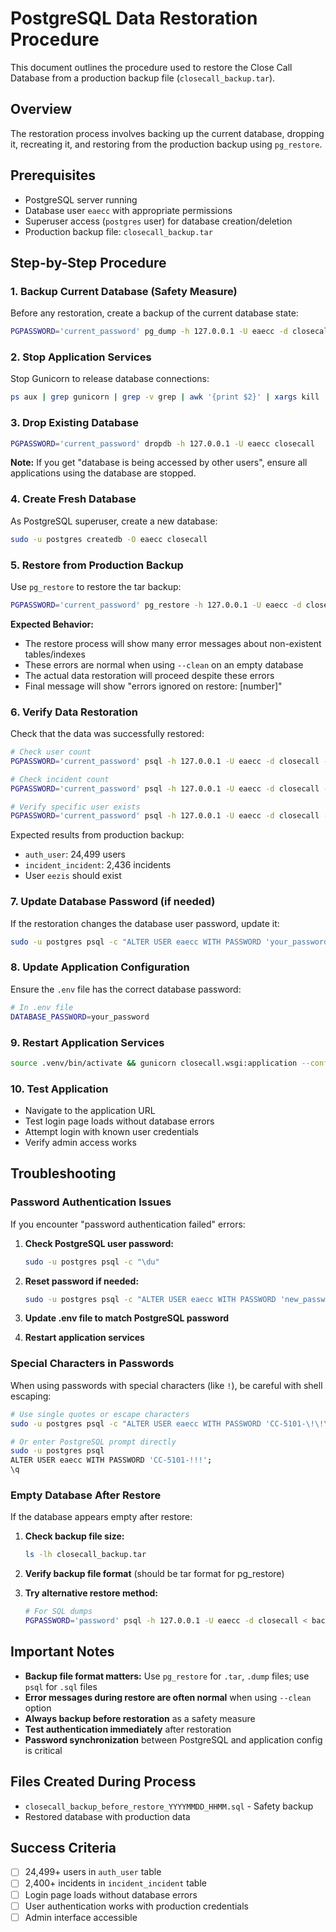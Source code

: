 # PostgreSQL Data Restoration Procedure

This document outlines the procedure used to restore the Close Call Database from a production backup file (`closecall_backup.tar`).

## Overview

The restoration process involves backing up the current database, dropping it, recreating it, and restoring from the production backup using `pg_restore`.

## Prerequisites

- PostgreSQL server running
- Database user `eaecc` with appropriate permissions
- Superuser access (`postgres` user) for database creation/deletion
- Production backup file: `closecall_backup.tar`

## Step-by-Step Procedure

### 1. Backup Current Database (Safety Measure)

Before any restoration, create a backup of the current database state:

```bash
PGPASSWORD='current_password' pg_dump -h 127.0.0.1 -U eaecc -d closecall > closecall_backup_before_restore_$(date +%Y%m%d_%H%M).sql
```

### 2. Stop Application Services

Stop Gunicorn to release database connections:

```bash
ps aux | grep gunicorn | grep -v grep | awk '{print $2}' | xargs kill
```

### 3. Drop Existing Database

```bash
PGPASSWORD='current_password' dropdb -h 127.0.0.1 -U eaecc closecall
```

**Note:** If you get "database is being accessed by other users", ensure all applications using the database are stopped.

### 4. Create Fresh Database

As PostgreSQL superuser, create a new database:

```bash
sudo -u postgres createdb -O eaecc closecall
```

### 5. Restore from Production Backup

Use `pg_restore` to restore the tar backup:

```bash
PGPASSWORD='current_password' pg_restore -h 127.0.0.1 -U eaecc -d closecall --clean closecall_backup.tar
```

**Expected Behavior:**
- The restore process will show many error messages about non-existent tables/indexes
- These errors are normal when using `--clean` on an empty database
- The actual data restoration will proceed despite these errors
- Final message will show "errors ignored on restore: [number]"

### 6. Verify Data Restoration

Check that the data was successfully restored:

```bash
# Check user count
PGPASSWORD='current_password' psql -h 127.0.0.1 -U eaecc -d closecall -c "SELECT count(*) FROM auth_user;"

# Check incident count  
PGPASSWORD='current_password' psql -h 127.0.0.1 -U eaecc -d closecall -c "SELECT count(*) FROM incident_incident;"

# Verify specific user exists
PGPASSWORD='current_password' psql -h 127.0.0.1 -U eaecc -d closecall -c "SELECT username FROM auth_user WHERE username='eezis';"
```

Expected results from production backup:
- `auth_user`: 24,499 users
- `incident_incident`: 2,436 incidents
- User `eezis` should exist

### 7. Update Database Password (if needed)

If the restoration changes the database user password, update it:

```bash
sudo -u postgres psql -c "ALTER USER eaecc WITH PASSWORD 'your_password';"
```

### 8. Update Application Configuration

Ensure the `.env` file has the correct database password:

```bash
# In .env file
DATABASE_PASSWORD=your_password
```

### 9. Restart Application Services

```bash
source .venv/bin/activate && gunicorn closecall.wsgi:application --config gunicorn-local.conf.py --daemon
```

### 10. Test Application

- Navigate to the application URL
- Test login page loads without database errors
- Attempt login with known user credentials
- Verify admin access works

## Troubleshooting

### Password Authentication Issues

If you encounter "password authentication failed" errors:

1. **Check PostgreSQL user password:**
   ```bash
   sudo -u postgres psql -c "\du"
   ```

2. **Reset password if needed:**
   ```bash
   sudo -u postgres psql -c "ALTER USER eaecc WITH PASSWORD 'new_password';"
   ```

3. **Update .env file to match PostgreSQL password**

4. **Restart application services**

### Special Characters in Passwords

When using passwords with special characters (like `!`), be careful with shell escaping:

```bash
# Use single quotes or escape characters
sudo -u postgres psql -c "ALTER USER eaecc WITH PASSWORD 'CC-5101-\!\!\!';"

# Or enter PostgreSQL prompt directly
sudo -u postgres psql
ALTER USER eaecc WITH PASSWORD 'CC-5101-!!!';
\q
```

### Empty Database After Restore

If the database appears empty after restore:

1. **Check backup file size:**
   ```bash
   ls -lh closecall_backup.tar
   ```

2. **Verify backup file format** (should be tar format for pg_restore)

3. **Try alternative restore method:**
   ```bash
   # For SQL dumps
   PGPASSWORD='password' psql -h 127.0.0.1 -U eaecc -d closecall < backup.sql
   ```

## Important Notes

- **Backup file format matters:** Use `pg_restore` for `.tar`, `.dump` files; use `psql` for `.sql` files
- **Error messages during restore are often normal** when using `--clean` option
- **Always backup before restoration** as a safety measure
- **Test authentication immediately** after restoration
- **Password synchronization** between PostgreSQL and application config is critical

## Files Created During Process

- `closecall_backup_before_restore_YYYYMMDD_HHMM.sql` - Safety backup
- Restored database with production data

## Success Criteria

- [ ] 24,499+ users in `auth_user` table
- [ ] 2,400+ incidents in `incident_incident` table  
- [ ] Login page loads without database errors
- [ ] User authentication works with production credentials
- [ ] Admin interface accessible